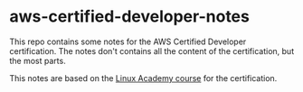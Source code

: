 # aws-certified-developer-notes
This repo contains some notes for the AWS Certified Developer certification. The notes don't contains all the content of the certification, but the most parts.

This notes are based on the [Linux Academy course](https://linuxacademy.com/cp/modules/view/id/181) for the certification.